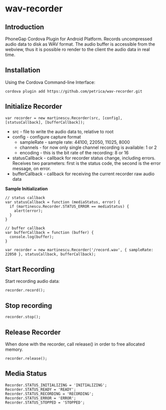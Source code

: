 wav-recorder
============

Introduction
------------

PhoneGap Cordova Plugin for Android Platform. Records uncompressed audio data to disk as WAV format. The audio buffer is accessible from the webview, thus it is possible ro render to the client the audio data in real time.

Installation
------------

Using the Cordova Command-line Interface:
```
cordova plugin add https://github.com/petrica/wav-recorder.git
```

Initialize Recorder
-------------------

```
var recorder = new martinescu.Recorder(src, [config], [statusCallback], [bufferCallback]);
```
* src - file to write the audio data to, relative to root
* config - configure capture format
  * sampleRate - sample rate: 44100, 22050, 11025, 8000
  * channels - for now only single channel recording is available: 1 or 2
  * encoding - this is the bit rate of the recording: 8 or 16
* statusCallback - callback for recorder status change, including errors. Receives two parameters: first is the status code, the second is the error message, on error. 
* bufferCallback - callback for receiving the current recorder raw audio data
  
  
**Sample Initialization**
```
// status callback 
var statusCallback = function (mediaStatus, error) {
  if (martinescu.Recorder.STATUS_ERROR == mediaStatus) {
    alert(error);
  }
}

// buffer callback
var bufferCallback = function (buffer) {
  console.log(buffer);
}

var recorder = new martinescu.Recorder('/record.wav', { sampleRate: 22050 }, statusCallback, bufferCallback);
```

Start Recording
---------------
Start recording audio data:
```
recorder.record();
```

Stop recording
--------------
```
recorder.stop();
```

Release Recorder
----------------
When done with the recorder, call release() in order to free allocated memory.
```
recorder.release();
```

Media Status
------------

```
Recorder.STATUS_INITIALIZING = 'INITIALIZING';
Recorder.STATUS_READY = 'READY';
Recorder.STATUS_RECORDING = 'RECORDING';
Recorder.STATUS_ERROR = 'ERROR';
Recorder.STATUS_STOPPED = 'STOPPED';
```
